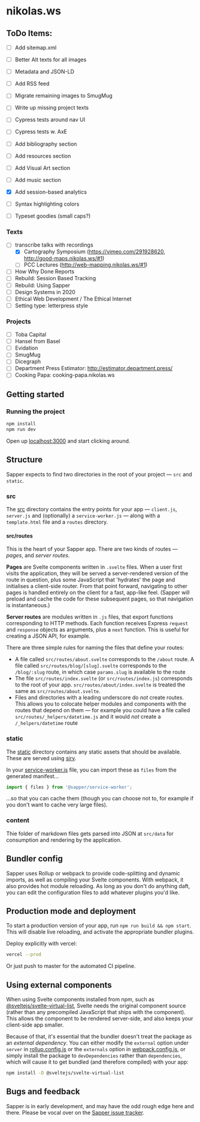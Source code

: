 # nikolas.ws

## ToDo Items:

- [ ] Add sitemap.xml
- [ ] Better Alt texts for all images
- [ ] Metadata and JSON-LD
- [ ] Add RSS feed
- [ ] Migrate remaining images to SmugMug
- [ ] Write up missing project texts
- [ ] Cypress tests around nav UI 
- [ ] Cypress tests w. AxE
- [ ] Add bibliography section
- [ ] Add resources section
- [ ] Add Visual Art section
- [ ] Add music section
- [x] Add session-based analytics
- [ ] Syntax highlighting colors
- [ ] Typeset goodies (small caps?)


### Texts

- [ ] transcribe talks with recordings
	- [x] Cartography Symposium (https://vimeo.com/291928620, http://good-maps.nikolas.ws/#1)
	- [ ] PCC Lectures (http://web-mapping.nikolas.ws/#1)
- [ ] How Why Done Reports
- [ ] Rebuild: Session Based Tracking
- [ ] Rebuild: Using Sapper
- [ ] Design Systems in 2020
- [ ] Ethical Web Development / The Ethical Internet
- [ ] Setting type: letterpress style

### Projects

- [ ] Toba Capital
- [ ] Hansel from Basel
- [ ] Evidation
- [ ] SmugMug
- [ ] Dicegraph
- [ ] Department Press Estimator: http://estimator.department.press/
- [ ] Cooking Papa: cooking-papa.nikolas.ws

## Getting started

### Running the project

```bash
npm install
npm run dev
```

Open up [localhost:3000](http://localhost:3000) and start clicking around.

## Structure

Sapper expects to find two directories in the root of your project —  `src` and `static`.

### src

The [src](src) directory contains the entry points for your app — `client.js`, `server.js` and (optionally) a `service-worker.js` — along with a `template.html` file and a `routes` directory.


#### src/routes

This is the heart of your Sapper app. There are two kinds of routes — *pages*, and *server routes*.

**Pages** are Svelte components written in `.svelte` files. When a user first visits the application, they will be served a server-rendered version of the route in question, plus some JavaScript that 'hydrates' the page and initialises a client-side router. From that point forward, navigating to other pages is handled entirely on the client for a fast, app-like feel. (Sapper will preload and cache the code for these subsequent pages, so that navigation is instantaneous.)

**Server routes** are modules written in `.js` files, that export functions corresponding to HTTP methods. Each function receives Express `request` and `response` objects as arguments, plus a `next` function. This is useful for creating a JSON API, for example.

There are three simple rules for naming the files that define your routes:

* A file called `src/routes/about.svelte` corresponds to the `/about` route. A file called `src/routes/blog/[slug].svelte` corresponds to the `/blog/:slug` route, in which case `params.slug` is available to the route
* The file `src/routes/index.svelte` (or `src/routes/index.js`) corresponds to the root of your app. `src/routes/about/index.svelte` is treated the same as `src/routes/about.svelte`.
* Files and directories with a leading underscore do *not* create routes. This allows you to colocate helper modules and components with the routes that depend on them — for example you could have a file called `src/routes/_helpers/datetime.js` and it would *not* create a `/_helpers/datetime` route

### static

The [static](static) directory contains any static assets that should be available. These are served using [sirv](https://github.com/lukeed/sirv).

In your [service-worker.js](src/service-worker.js) file, you can import these as `files` from the generated manifest...

```js
import { files } from '@sapper/service-worker';
```

...so that you can cache them (though you can choose not to, for example if you don't want to cache very large files).

### content

Thie folder of markdown files gets parsed into JSON at `src/data` for consumption and rendering by the application.

## Bundler config

Sapper uses Rollup or webpack to provide code-splitting and dynamic imports, as well as compiling your Svelte components. With webpack, it also provides hot module reloading. As long as you don't do anything daft, you can edit the configuration files to add whatever plugins you'd like.

## Production mode and deployment

To start a production version of your app, run `npm run build && npm start`. This will disable live reloading, and activate the appropriate bundler plugins.

Deploy explicitly with vercel:

```bash
vercel --prod
```

Or just push to master for the automated CI pipeline.

## Using external components

When using Svelte components installed from npm, such as [@sveltejs/svelte-virtual-list](https://github.com/sveltejs/svelte-virtual-list), Svelte needs the original component source (rather than any precompiled JavaScript that ships with the component). This allows the component to be rendered server-side, and also keeps your client-side app smaller.

Because of that, it's essential that the bundler doesn't treat the package as an *external dependency*. You can either modify the `external` option under `server` in [rollup.config.js](rollup.config.js) or the `externals` option in [webpack.config.js](webpack.config.js), or simply install the package to `devDependencies` rather than `dependencies`, which will cause it to get bundled (and therefore compiled) with your app:

```bash
npm install -D @sveltejs/svelte-virtual-list
```


## Bugs and feedback

Sapper is in early development, and may have the odd rough edge here and there. Please be vocal over on the [Sapper issue tracker](https://github.com/sveltejs/sapper/issues).


